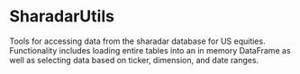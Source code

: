 # SharadarUtils
 Tools for accessing data from the sharadar database for US equities.   Functionality includes loading entire tables into an in memory DataFrame as well as selecting data based on ticker, dimension, and date ranges.
